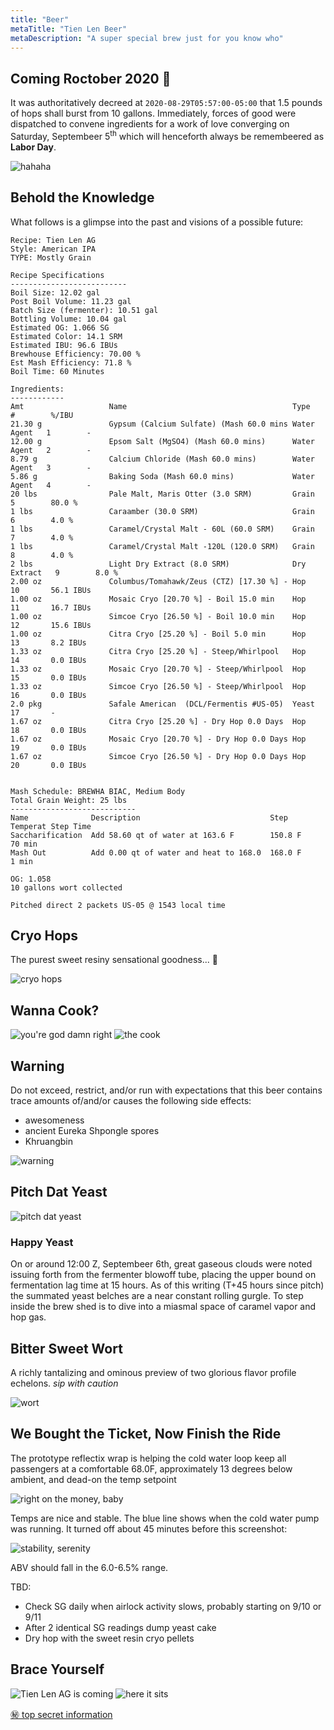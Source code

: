 ```yaml
---
title: "Beer"
metaTitle: "Tien Len Beer"
metaDescription: "A super special brew just for you know who"
---
```


## Coming Roctober 2020 🍻

It was authoritatively decreed at `2020-08-29T05:57:00-05:00` that 1.5 pounds of hops shall burst from 10 gallons.
Immediately, forces of good were dispatched to convene ingredients for a work of love converging on Saturday, Septembeer 5<sup>th</sup> which will henceforth always be remembeered as **Labor Day**.

![hahaha](./beer/2020-09-05-brewhahahaha.jpeg)

## Behold the Knowledge

What follows is a glimpse into the past and visions of a possible future:

```
Recipe: Tien Len AG
Style: American IPA
TYPE: Mostly Grain

Recipe Specifications
--------------------------
Boil Size: 12.02 gal
Post Boil Volume: 11.23 gal
Batch Size (fermenter): 10.51 gal   
Bottling Volume: 10.04 gal
Estimated OG: 1.066 SG
Estimated Color: 14.1 SRM
Estimated IBU: 96.6 IBUs
Brewhouse Efficiency: 70.00 %
Est Mash Efficiency: 71.8 %
Boil Time: 60 Minutes

Ingredients:
------------
Amt                   Name                                     Type          #        %/IBU         
21.30 g               Gypsum (Calcium Sulfate) (Mash 60.0 mins Water Agent   1        -             
12.00 g               Epsom Salt (MgSO4) (Mash 60.0 mins)      Water Agent   2        -             
8.79 g                Calcium Chloride (Mash 60.0 mins)        Water Agent   3        -             
5.86 g                Baking Soda (Mash 60.0 mins)             Water Agent   4        -             
20 lbs                Pale Malt, Maris Otter (3.0 SRM)         Grain         5        80.0 %        
1 lbs                 Caraamber (30.0 SRM)                     Grain         6        4.0 %         
1 lbs                 Caramel/Crystal Malt - 60L (60.0 SRM)    Grain         7        4.0 %         
1 lbs                 Caramel/Crystal Malt -120L (120.0 SRM)   Grain         8        4.0 %         
2 lbs                 Light Dry Extract (8.0 SRM)              Dry Extract   9        8.0 %         
2.00 oz               Columbus/Tomahawk/Zeus (CTZ) [17.30 %] - Hop           10       56.1 IBUs     
1.00 oz               Mosaic Cryo [20.70 %] - Boil 15.0 min    Hop           11       16.7 IBUs     
1.00 oz               Simcoe Cryo [26.50 %] - Boil 10.0 min    Hop           12       15.6 IBUs     
1.00 oz               Citra Cryo [25.20 %] - Boil 5.0 min      Hop           13       8.2 IBUs      
1.33 oz               Citra Cryo [25.20 %] - Steep/Whirlpool   Hop           14       0.0 IBUs      
1.33 oz               Mosaic Cryo [20.70 %] - Steep/Whirlpool  Hop           15       0.0 IBUs      
1.33 oz               Simcoe Cryo [26.50 %] - Steep/Whirlpool  Hop           16       0.0 IBUs      
2.0 pkg               Safale American  (DCL/Fermentis #US-05)  Yeast         17       -             
1.67 oz               Citra Cryo [25.20 %] - Dry Hop 0.0 Days  Hop           18       0.0 IBUs      
1.67 oz               Mosaic Cryo [20.70 %] - Dry Hop 0.0 Days Hop           19       0.0 IBUs      
1.67 oz               Simcoe Cryo [26.50 %] - Dry Hop 0.0 Days Hop           20       0.0 IBUs      


Mash Schedule: BREWHA BIAC, Medium Body
Total Grain Weight: 25 lbs
----------------------------
Name              Description                             Step Temperat Step Time     
Saccharification  Add 58.60 qt of water at 163.6 F        150.8 F       70 min        
Mash Out          Add 0.00 qt of water and heat to 168.0  168.0 F       1 min

OG: 1.058
10 gallons wort collected

Pitched direct 2 packets US-05 @ 1543 local time
```

## Cryo Hops

The purest sweet resiny sensational goodness... 🤤

![cryo hops](./beer/2020-09-05-cryo-hops.jpeg)

## Wanna Cook?

![you're god damn right](./beer/god-damn-right.gif)
![the cook](./beer/2020-09-05-the-cook.jpeg)

## Warning

Do not exceed, restrict, and/or run with expectations that this beer contains trace amounts of/and/or causes the following side effects:

* awesomeness
* ancient Eureka Shpongle spores
* Khruangbin

![warning](./beer/2020-09-05-warning.jpeg)

## Pitch Dat Yeast

![pitch dat yeast](./beer/2020-09-05-pitch-dat-yeast.jpeg)

### Happy Yeast

On or around 12:00 Z, Septembeer 6th, great gaseous clouds were noted issuing forth from the fermenter blowoff tube, placing the upper bound on fermentation lag time at 15 hours. As of this writing (T+45 hours since pitch) the summated yeast belches are a near constant rolling gurgle. To step inside the brew shed is to dive into a miasmal space of caramel vapor and hop gas.

## Bitter Sweet Wort

A richly tantalizing and ominous preview of two glorious flavor profile echelons.
_sip with caution_

![wort](./beer/2020-09-05-420-wort.jpeg)

## We Bought the Ticket, Now Finish the Ride

The prototype reflectix wrap is helping the cold water loop keep all passengers at a comfortable 68.0F, approximately 13 degrees below ambient, and dead-on the temp setpoint

![right on the money, baby](./beer/right-on-the-money.png)

Temps are nice and stable. The blue line shows when the cold water pump was running. It turned off about 45 minutes before this screenshot:

![stability, serenity](./beer/stable-temps.png)

ABV should fall in the 6.0-6.5% range.

TBD: 
* Check SG daily when airlock activity slows, probably starting on 9/10 or 9/11
* After 2 identical SG readings dump yeast cake
* Dry hop with the sweet resin cryo pellets

## Brace Yourself

![Tien Len AG is coming](./beer/brace-yourself.jpg)
![here it sits](./beer/2020-09-05-here-it-sits.jpeg)

[㊙️ top secret information](https://docs.google.com/document/d/1nj2aoaA81kXkmkhAPHvZOVN8Lp1ysCxljALBkxe9lAo)

